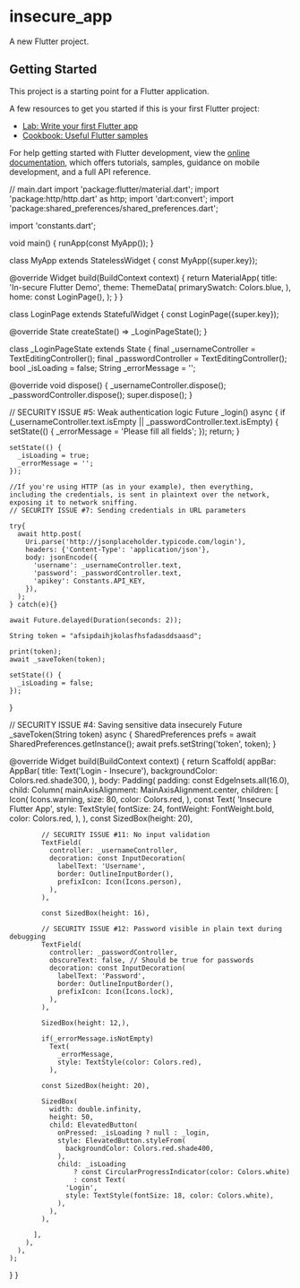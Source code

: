 # insecure_app

A new Flutter project.

## Getting Started

This project is a starting point for a Flutter application.

A few resources to get you started if this is your first Flutter project:

- [Lab: Write your first Flutter app](https://docs.flutter.dev/get-started/codelab)
- [Cookbook: Useful Flutter samples](https://docs.flutter.dev/cookbook)

For help getting started with Flutter development, view the
[online documentation](https://docs.flutter.dev/), which offers tutorials,
samples, guidance on mobile development, and a full API reference.

// main.dart
import 'package:flutter/material.dart';
import 'package:http/http.dart' as http;
import 'dart:convert';
import 'package:shared_preferences/shared_preferences.dart';

import 'constants.dart';

void main() {
runApp(const MyApp());
}

class MyApp extends StatelessWidget {
const MyApp({super.key});

@override
Widget build(BuildContext context) {
return MaterialApp(
title: 'In-secure Flutter Demo',
theme: ThemeData(
primarySwatch: Colors.blue,
),
home: const LoginPage(),
);
}
}

class LoginPage extends StatefulWidget {
const LoginPage({super.key});

@override
State<LoginPage> createState() => _LoginPageState();
}

class _LoginPageState extends State<LoginPage> {
final _usernameController = TextEditingController();
final _passwordController = TextEditingController();
bool _isLoading = false;
String _errorMessage = '';

@override
void dispose() {
_usernameController.dispose();
_passwordController.dispose();
super.dispose();
}

// SECURITY ISSUE #5: Weak authentication logic
Future<void> _login() async {
if (_usernameController.text.isEmpty || _passwordController.text.isEmpty) {
setState(() {
_errorMessage = 'Please fill all fields';
});
return;
}

    setState(() {
      _isLoading = true;
      _errorMessage = '';
    });

    //If you're using HTTP (as in your example), then everything, including the credentials, is sent in plaintext over the network, exposing it to network sniffing.
    // SECURITY ISSUE #7: Sending credentials in URL parameters

    try{
      await http.post(
        Uri.parse('http://jsonplaceholder.typicode.com/login'),
        headers: {'Content-Type': 'application/json'},
        body: jsonEncode({
          'username': _usernameController.text,
          'password': _passwordController.text,
          'apikey': Constants.API_KEY,
        }),
      );
    } catch(e){}

    await Future.delayed(Duration(seconds: 2));

    String token = "afsipdaihjkolasfhsfadasddsaasd";

    print(token);
    await _saveToken(token);

    setState(() {
      _isLoading = false;
    });
}

// SECURITY ISSUE #4: Saving sensitive data insecurely
Future<void> _saveToken(String token) async {
SharedPreferences prefs = await SharedPreferences.getInstance();
await prefs.setString('token', token);
}

@override
Widget build(BuildContext context) {
return Scaffold(
appBar: AppBar(
title: Text('Login - Insecure'),
backgroundColor: Colors.red.shade300,
),
body: Padding(
padding: const EdgeInsets.all(16.0),
child: Column(
mainAxisAlignment: MainAxisAlignment.center,
children: [
Icon(
Icons.warning,
size: 80,
color: Colors.red,
),
const Text(
'Insecure Flutter App',
style: TextStyle(
fontSize: 24,
fontWeight: FontWeight.bold,
color: Colors.red,
),
),
const SizedBox(height: 20),

            // SECURITY ISSUE #11: No input validation
            TextField(
              controller: _usernameController,
              decoration: const InputDecoration(
                labelText: 'Username',
                border: OutlineInputBorder(),
                prefixIcon: Icon(Icons.person),
              ),
            ),

            const SizedBox(height: 16),

            // SECURITY ISSUE #12: Password visible in plain text during debugging
            TextField(
              controller: _passwordController,
              obscureText: false, // Should be true for passwords
              decoration: const InputDecoration(
                labelText: 'Password',
                border: OutlineInputBorder(),
                prefixIcon: Icon(Icons.lock),
              ),
            ),

            SizedBox(height: 12,),

            if(_errorMessage.isNotEmpty)
              Text(
                _errorMessage,
                style: TextStyle(color: Colors.red),
              ),

            const SizedBox(height: 20),

            SizedBox(
              width: double.infinity,
              height: 50,
              child: ElevatedButton(
                onPressed: _isLoading ? null : _login,
                style: ElevatedButton.styleFrom(
                  backgroundColor: Colors.red.shade400,
                ),
                child: _isLoading
                    ? const CircularProgressIndicator(color: Colors.white)
                    : const Text(
                  'Login',
                  style: TextStyle(fontSize: 18, color: Colors.white),
                ),
              ),
            ),

          ],
        ),
      ),
    );
}
}
